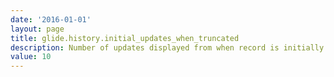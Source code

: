 ```yaml
---
date: '2016-01-01'
layout: page
title: glide.history.initial_updates_when_truncated
description: Number of updates displayed from when record is initially created until some records are omitted, when the max field entry value has been exceeded (default is 10). 
value: 10 
---
```

